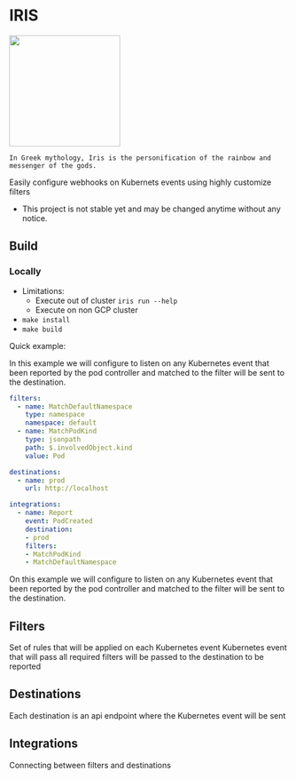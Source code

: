 # IRIS

<img src="https://github.com/olegsu/iris/raw/master/Iris.jpg" width="200">

`In Greek mythology, Iris is the personification of the rainbow and messenger of the gods.`


Easily configure webhooks on Kubernets events using highly customize filters

* This project is not stable yet and may be changed anytime without any notice.

## Build
### Locally
* Limitations:
  * Execute out of cluster `iris run --help`
  * Execute on non GCP cluster
* `make install`
* `make build`

Quick example:

In this example we will configure to listen on any Kubernetes event that been reported by the pod controller and matched to the filter will be sent to the destination.



```yaml
filters:
  - name: MatchDefaultNamespace
    type: namespace
    namespace: default
  - name: MatchPodKind
    type: jsonpath
    path: $.involvedObject.kind
    value: Pod

destinations:
  - name: prod
    url: http://localhost

integrations:
  - name: Report
    event: PodCreated
    destination: 
    - prod
    filters:
    - MatchPodKind
    - MatchDefaultNamespace
```
On this example we will configure to listen on any Kubernetes event that been reported by the pod controller and matched to the filter will be sent to the destination.


## Filters
Set of rules that will be applied on each Kubernetes event
Kubernetes event that will pass all required filters will be passed to the destination to be reported
## Destinations
Each destination is an api endpoint where the Kubernetes event will be sent
## Integrations
Connecting between filters and destinations